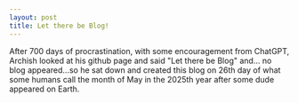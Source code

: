 ```yaml
--- 
layout: post 
title: Let there be Blog! 
---
```


After 700 days of procrastination, with some encouragement from ChatGPT, Archish looked at his github page and said "Let there be Blog" and... no blog appeared...so he sat down and created this blog on 26th day of what some humans call the month of May in the 2025th year after some dude appeared on Earth. 
